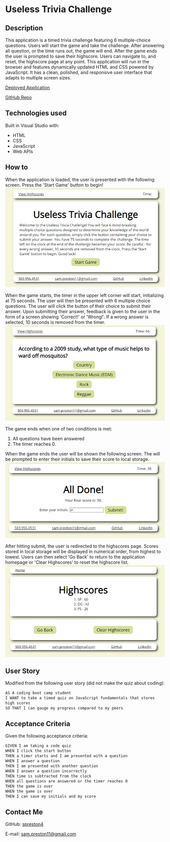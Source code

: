 # Useless Trivia Challenge

## Description
This application is a timed trivia challenge featuring 6 multiple-choice questions. Users will start the game and take the challenge. After answering all question, or the time runs out, the game will end. After the game ends the user is prompted to save their highscore. Users can navigate to, and reset, the highscore page at any point. This application will run in the browser and features dynamically updated HTML and CSS powered by JavaScript. It has a clean, polished, and responsive user interface that adapts to multiple screen sizes.  

[Deployed Application](https://spreston4.github.io/trivia-challenge/)

[GitHub Repo](https://github.com/spreston4/trivia-challenge)

## Technologies used
Built in Visual Studio with:
* HTML
* CSS
* JavaScript
* Web APIs

## How to
When the application is loaded, the user is presented with the following screen. Press the 'Start Game' button to begin!
![Start Game](./assets/images/screen1.png)

When the game starts, the timer in the upper left corner will start, initializing at 75 seconds. The user will then be presented with 6 multiple choice questions. The user will click the button of their choice to submit their answer. Upon submitting their answer, feedback is given to the user in the form of a screen showing 'Correct!' or 'Wrong!'. If a wrong answer is selected, 10 seconds is removed from the timer.
![Answer Questions](./assets/images/screen2.png)

The game ends when one of two conditions is met:
1. All questions have been answered
2. The timer reaches 0.

When the game ends the user will be shown the following screen. The will be prompted to enter their initials to save their score to local storage.
![Save Score](./assets/images/screen3.png)

After hitting submit, the user is redirected to the highscores page. Scores stored in local storage will be displayed in numerical order, from highest to lowest. Users can then select 'Go Back' to return to the application homepage or 'Clear Highscores' to reset the highscore list.
![Highscores](./assets/images/screen4.png)

## User Story
Modified from the following user story (did not make the quiz about coding):
```
AS A coding boot camp student
I WANT to take a timed quiz on JavaScript fundamentals that stores high scores
SO THAT I can gauge my progress compared to my peers
```

## Acceptance Criteria
Given the following acceptance criteria:
```
GIVEN I am taking a code quiz
WHEN I click the start button
THEN a timer starts and I am presented with a question
WHEN I answer a question
THEN I am presented with another question
WHEN I answer a question incorrectly
THEN time is subtracted from the clock
WHEN all questions are answered or the timer reaches 0
THEN the game is over
WHEN the game is over
THEN I can save my initials and my score
```

## Contact Me
GitHub: [spreston4](https://github.com/spreston4)

E-mail: [sam.preston11@gmail.com](mailto:sam.preston11@gmail.com)
